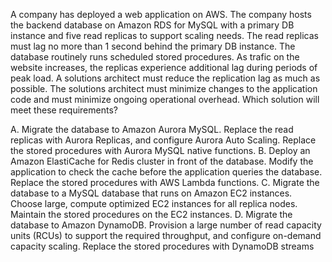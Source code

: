 A company has deployed a web application on AWS. The company hosts the backend database on Amazon RDS for MySQL with a primary DB instance and five read replicas to support scaling needs. The read replicas must lag no more than 1 second behind the primary DB instance. The database routinely runs scheduled stored procedures. As trafic on the website increases, the replicas experience additional lag during periods of peak load. A solutions architect must reduce the replication lag as much as possible. The solutions architect must minimize changes to the application code and must minimize ongoing operational overhead. Which solution will meet these requirements? 

A. Migrate the database to Amazon Aurora MySQL. Replace the read replicas with Aurora Replicas, and configure Aurora Auto Scaling. Replace the stored procedures with Aurora MySQL native functions. 
B. Deploy an Amazon ElastiCache for Redis cluster in front of the database. Modify the application to check the cache before the application queries the database. Replace the stored procedures with AWS Lambda functions. 
C. Migrate the database to a MySQL database that runs on Amazon EC2 instances. Choose large, compute optimized EC2 instances for all replica nodes. Maintain the stored procedures on the EC2 instances. 
D. Migrate the database to Amazon DynamoDB. Provision a large number of read capacity units (RCUs) to support the required throughput, and configure on-demand capacity scaling. Replace the stored procedures with DynamoDB streams
